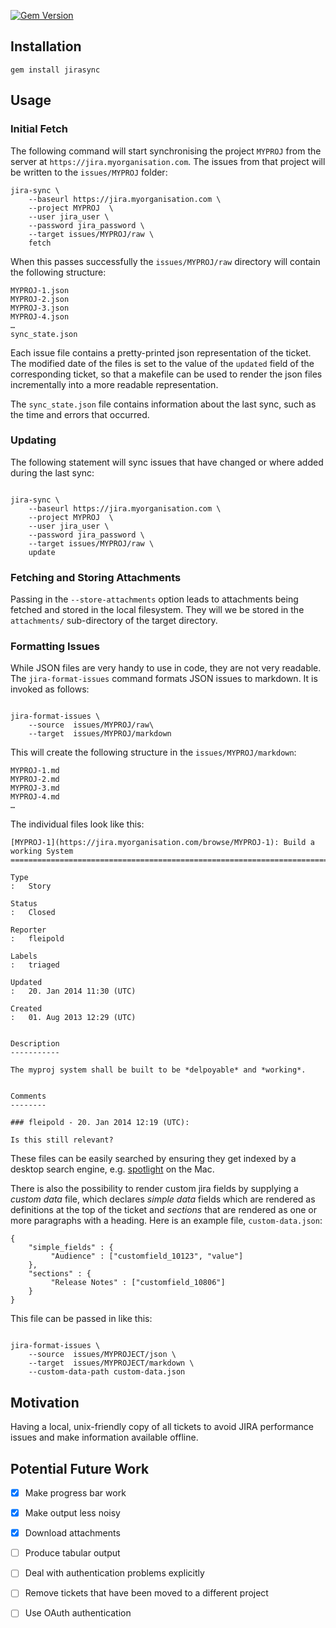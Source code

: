 [![Gem Version](https://badge.fury.io/rb/jirasync.svg)](http://badge.fury.io/rb/jirasync)

## Installation

    gem install jirasync

## Usage

### Initial Fetch

The following command will start synchronising the project `MYPROJ` from the server at
`https://jira.myorganisation.com`. The issues from that project will be written to the
`issues/MYPROJ` folder:

    jira-sync \
        --baseurl https://jira.myorganisation.com \
        --project MYPROJ  \
        --user jira_user \
        --password jira_password \
        --target issues/MYPROJ/raw \
        fetch

When this passes successfully the `issues/MYPROJ/raw` directory will contain the following structure:

    MYPROJ-1.json
    MYPROJ-2.json
    MYPROJ-3.json
    MYPROJ-4.json
    …
    sync_state.json

Each issue file contains a pretty-printed json representation of the ticket. The modified date of the files is set to
the value of the `updated` field of the corresponding ticket, so that a makefile can be used to render the
json files incrementally into a more readable representation.

The `sync_state.json` file contains information about the last sync, such as the time and errors that occurred.

### Updating

The following statement will sync issues that have changed or where added during the last sync:

~~~ {.bash}

jira-sync \
    --baseurl https://jira.myorganisation.com \
    --project MYPROJ  \
    --user jira_user \
    --password jira_password \
    --target issues/MYPROJ/raw \
    update

~~~

### Fetching and Storing Attachments

 
Passing in the `--store-attachments` option leads to attachments being fetched and stored in the local filesystem.
They will we be stored in the `attachments/` sub-directory of the target directory.
 
### Formatting Issues

While JSON files are very handy to use in code, they are not very readable. The `jira-format-issues` command
formats JSON issues to markdown. It is invoked as follows:

~~~ {.sh}

jira-format-issues \
    --source  issues/MYPROJ/raw\
    --target  issues/MYPROJ/markdown

~~~

This will create the following structure in the `issues/MYPROJ/markdown`:

    MYPROJ-1.md
    MYPROJ-2.md
    MYPROJ-3.md
    MYPROJ-4.md
    …

The individual files look like this:

~~~ {.md}
[MYPROJ-1](https://jira.myorganisation.com/browse/MYPROJ-1): Build a working System
===================================================================================

Type
:   Story

Status
:   Closed

Reporter
:   fleipold

Labels
:   triaged

Updated
:   20. Jan 2014 11:30 (UTC)

Created
:   01. Aug 2013 12:29 (UTC)


Description
-----------

The myproj system shall be built to be *delpoyable* and *working*.


Comments
--------

### fleipold - 20. Jan 2014 12:19 (UTC):

Is this still relevant?

~~~

These files can be easily searched by ensuring they get indexed by a desktop search engine, e.g.
[spotlight](https://gist.github.com/gereon/3150445) on the Mac.

 There is also the possibility to render custom jira fields by supplying a *custom data* file, which declares *simple
 data* fields which are rendered as definitions at the top of the ticket and *sections* that are rendered as one or more paragraphs
 with a heading. Here is an example file, `custom-data.json`:

~~~ {.json}
{
    "simple_fields" : {
         "Audience" : ["customfield_10123", "value"]
    },
    "sections" : {
         "Release Notes" : ["customfield_10806"]
    }
}

~~~


This file can be passed in like this:

~~~ {.bash}

jira-format-issues \
    --source  issues/MYPROJECT/json \
    --target  issues/MYPROJECT/markdown \
    --custom-data-path custom-data.json

~~~

## Motivation

Having a local, unix-friendly copy of all tickets to avoid JIRA performance issues and
make information available offline.

## Potential Future Work

- [X] Make progress bar work
- [X] Make output less noisy
- [X] Download attachments
- [ ] Produce tabular output
- [ ] Deal with authentication problems explicitly
- [ ] Remove tickets that have been moved to a different project
- [ ] Use OAuth authentication

